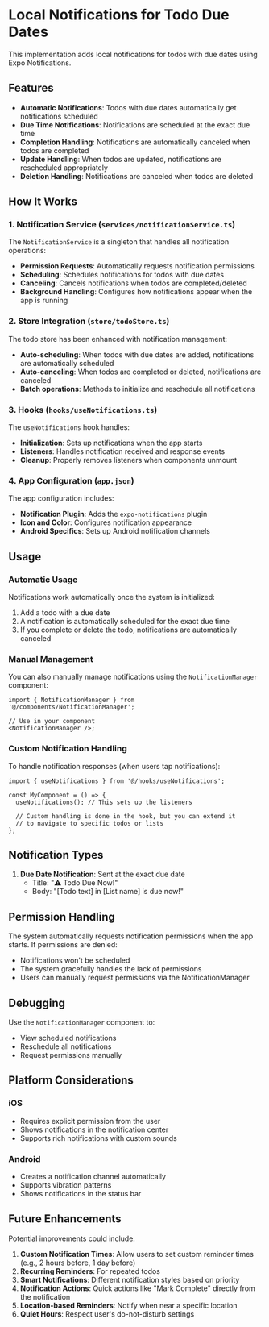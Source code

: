 # Local Notifications for Todo Due Dates

This implementation adds local notifications for todos with due dates using Expo Notifications.

## Features

- **Automatic Notifications**: Todos with due dates automatically get notifications scheduled
- **Due Time Notifications**: Notifications are scheduled at the exact due time
- **Completion Handling**: Notifications are automatically canceled when todos are completed
- **Update Handling**: When todos are updated, notifications are rescheduled appropriately
- **Deletion Handling**: Notifications are canceled when todos are deleted

## How It Works

### 1. Notification Service (`services/notificationService.ts`)

The `NotificationService` is a singleton that handles all notification operations:

- **Permission Requests**: Automatically requests notification permissions
- **Scheduling**: Schedules notifications for todos with due dates
- **Canceling**: Cancels notifications when todos are completed/deleted
- **Background Handling**: Configures how notifications appear when the app is running

### 2. Store Integration (`store/todoStore.ts`)

The todo store has been enhanced with notification management:

- **Auto-scheduling**: When todos with due dates are added, notifications are automatically scheduled
- **Auto-canceling**: When todos are completed or deleted, notifications are canceled
- **Batch operations**: Methods to initialize and reschedule all notifications

### 3. Hooks (`hooks/useNotifications.ts`)

The `useNotifications` hook handles:

- **Initialization**: Sets up notifications when the app starts
- **Listeners**: Handles notification received and response events
- **Cleanup**: Properly removes listeners when components unmount

### 4. App Configuration (`app.json`)

The app configuration includes:

- **Notification Plugin**: Adds the `expo-notifications` plugin
- **Icon and Color**: Configures notification appearance
- **Android Specifics**: Sets up Android notification channels

## Usage

### Automatic Usage

Notifications work automatically once the system is initialized:

1. Add a todo with a due date
2. A notification is automatically scheduled for the exact due time
3. If you complete or delete the todo, notifications are automatically canceled

### Manual Management

You can also manually manage notifications using the `NotificationManager` component:

```tsx
import { NotificationManager } from '@/components/NotificationManager';

// Use in your component
<NotificationManager />;
```

### Custom Notification Handling

To handle notification responses (when users tap notifications):

```tsx
import { useNotifications } from '@/hooks/useNotifications';

const MyComponent = () => {
  useNotifications(); // This sets up the listeners

  // Custom handling is done in the hook, but you can extend it
  // to navigate to specific todos or lists
};
```

## Notification Types

1. **Due Date Notification**: Sent at the exact due date
   - Title: "⚠️ Todo Due Now!"
   - Body: "[Todo text] in [List name] is due now!"

## Permission Handling

The system automatically requests notification permissions when the app starts. If permissions are denied:

- Notifications won't be scheduled
- The system gracefully handles the lack of permissions
- Users can manually request permissions via the NotificationManager

## Debugging

Use the `NotificationManager` component to:

- View scheduled notifications
- Reschedule all notifications
- Request permissions manually

## Platform Considerations

### iOS

- Requires explicit permission from the user
- Shows notifications in the notification center
- Supports rich notifications with custom sounds

### Android

- Creates a notification channel automatically
- Supports vibration patterns
- Shows notifications in the status bar

## Future Enhancements

Potential improvements could include:

1. **Custom Notification Times**: Allow users to set custom reminder times (e.g., 2 hours before, 1 day before)
2. **Recurring Reminders**: For repeated todos
3. **Smart Notifications**: Different notification styles based on priority
4. **Notification Actions**: Quick actions like "Mark Complete" directly from the notification
5. **Location-based Reminders**: Notify when near a specific location
6. **Quiet Hours**: Respect user's do-not-disturb settings
